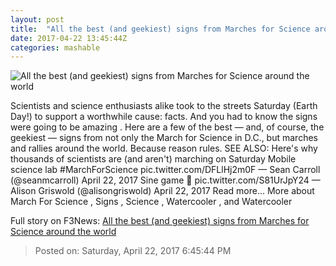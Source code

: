 ```yaml
---
layout: post
title:  "All the best (and geekiest) signs from Marches for Science around the world"
date: 2017-04-22 13:45:44Z
categories: mashable
---
```


![All the best (and geekiest) signs from Marches for Science around the world](http://i.amz.mshcdn.com/eAn259c2E-HMs2fC22Tti4l5yQU=/1200x630/2017%2F04%2F22%2F9e%2Ffa25840bc44f479bba8405ab06ec6178.5bb8c.png)

Scientists and science enthusiasts alike took to the streets Saturday (Earth Day!) to support a worthwhile cause: facts. And you had to know the signs were going to be amazing . Here are a few of the best — and, of course, the geekiest — signs from not only the March for Science in D.C., but marches and rallies around the world. Because reason rules. SEE ALSO: Here's why thousands of scientists are (and aren't) marching on Saturday Mobile science lab #MarchForScience pic.twitter.com/DFLlHj2m0F — Sean Carroll (@seanmcarroll) April 22, 2017 Sine game 💯 pic.twitter.com/S81UrJpY24 — Alison Griswold (@alisongriswold) April 22, 2017 Read more... More about March For Science , Signs , Science , Watercooler , and Watercooler


Full story on F3News: [All the best (and geekiest) signs from Marches for Science around the world](http://www.f3nws.com/n/zfjA2H)

> Posted on: Saturday, April 22, 2017 6:45:44 PM
